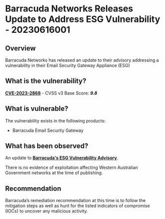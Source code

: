 # Barracuda Networks Releases Update to Address ESG Vulnerability - 20230616001

## Overview

Barracuda Networks has released an update to their advisory addressing a vulnerability in their Email Security Gateway Appliance (ESG)

## What is the vulnerability?

[**CVE-2023-2868**](https://nvd.nist.gov/vuln/detail/CVE-2023-2868) - CVSS v3 Base Score: ***9.8***

## What is vulnerable?

The vulnerability exists in the following products:

- Barracuda Email Security Gateway

## What has been observed?

An update to [**Barracuda's ESG Vulnerability Advisory**](https://www.barracuda.com/company/legal/esg-vulnerability).

There is no evidence of exploitation affecting Western Australian Government networks at the time of publishing.

## Recommendation

Barracuda’s remediation recommendation at this time is to follow the mitigation steps as well as hunt for the listed indicators of compromise (IOCs) to uncover any malicious activity.

